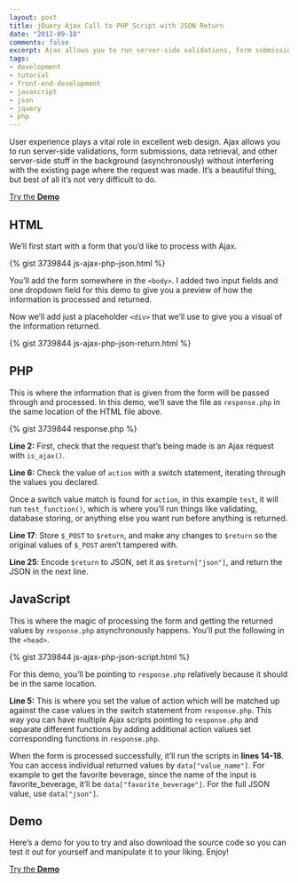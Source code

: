 ```yaml
---
layout: post
title: jQuery Ajax Call to PHP Script with JSON Return
date: "2012-09-18"
comments: false
excerpt: Ajax allows you to run server-side validations, form submissions, data retrieval, and other server-side stuff in the background (asynchronously) without interfering with the existing page where the request was made. It’s a beautiful thing, but best of all it’s not very difficult to do.
tags:
- development
- tutorial
- front-end-development
- javascript
- json
- jquery
- php
---
```


User experience plays a vital role in excellent web design. Ajax allows you to run server-side validations, form submissions, data retrieval, and other server-side stuff in the background (asynchronously) without interfering with the existing page where the request was made. It’s a beautiful thing, but best of all it’s not very difficult to do.

<!--more-->

<p><a href="{{ site.labs_url }}/jquery-ajax-php-json/" class="button button--labs" target="_blank">Try the <b>Demo</b></a></p>

## HTML

We’ll first start with a form that you’d like to process with Ajax.

{% gist 3739844 js-ajax-php-json.html %}

You’ll add the form somewhere in the `<body>`. I added two input fields and one dropdown field for this demo to give you a preview of how the information is processed and returned.

Now we’ll add just a placeholder `<div>` that we’ll use to give you a visual of the information returned.

{% gist 3739844 js-ajax-php-json-return.html %}

## PHP

This is where the information that is given from the form will be passed through and processed. In this demo, we’ll save the file as `response.php` in the same location of the HTML file above.

{% gist 3739844 response.php %}

**Line 2:** First, check that the request that’s being made is an Ajax request with `is_ajax()`.

**Line 6:** Check the value of `action` with a switch statement, iterating through the values you declared.

Once a switch value match is found for `action`, in this example `test`, it will run `test_function()`, which is where you’ll run things like validating, database storing, or anything else you want run before anything is returned.

**Line 17**: Store `$_POST` to `$return`, and make any changes to `$return` so the original values of `$_POST` aren’t tampered with.

**Line 25**: Encode `$return` to JSON, set it as `$return["json"]`, and return the JSON in the next line.

## JavaScript

This is where the magic of processing the form and getting the returned values by `response.php` asynchronously happens. You’ll put the following in the `<head>`.

{% gist 3739844 js-ajax-php-json-script.html %}

For this demo, you’ll be pointing to `response.php` relatively because it should be in the same location.

**Line 5:** This is where you set the value of action which will be matched up against the case values in the switch statement from `response.php`. This way you can have multiple Ajax scripts pointing to `response.php` and separate different functions by adding additional action values set corresponding functions in `response.php`.

When the form is processed successfully, it’ll run the scripts in **lines 14-18**. You can access individual returned values by `data["value_name"]`. For example to get the favorite beverage, since the name of the input is favorite_beverage, it’ll be `data["favorite_beverage"]`. For the full JSON value, use `data["json"]`.

## Demo

Here’s a demo for you to try and also download the source code so you can test it out for yourself and manipulate it to your liking. Enjoy!

<p><a href="{{ site.labs_url }}/jquery-ajax-php-json/" class="button button--labs" target="_blank">Try the <b>Demo</b></a></p>